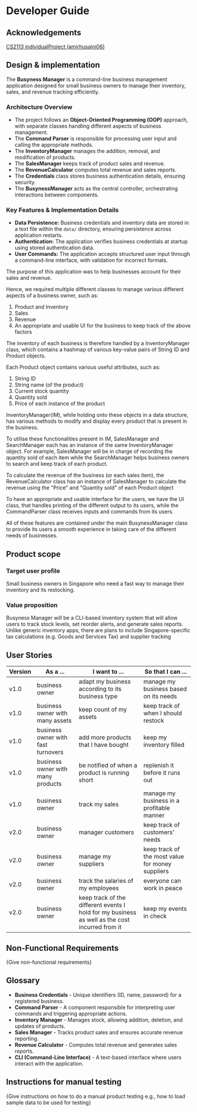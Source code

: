 # Developer Guide

## Acknowledgements
[CS2113 individualProject (amirhusaini06)](https://github.com/amirhusaini06/ip)

## Design & implementation

The **Busyness Manager** is a command-line business management application designed for small business owners to manage their inventory, sales, and revenue tracking efficiently.

### Architecture Overview
- The project follows an **Object-Oriented Programming (OOP)** approach, with separate classes handling different aspects of business management.
- The **Command Parser** is responsible for processing user input and calling the appropriate methods.
- The **InventoryManager** manages the addition, removal, and modification of products.
- The **SalesManager** keeps track of product sales and revenue.
- The **RevenueCalculator** computes total revenue and sales reports.
- The **Credentials** class stores business authentication details, ensuring security.
- The **BusynessManager** acts as the central controller, orchestrating interactions between components.

### Key Features & Implementation Details
- **Data Persistence:** Business credentials and inventory data are stored in a text file within the `data/` directory, ensuring persistence across application restarts.
- **Authentication:** The application verifies business credentials at startup using stored authentication data.
- **User Commands:** The application accepts structured user input through a command-line interface, with validation for incorrect formats.

The purpose of this application was to help businesses account for their sales and revenue.

Hence, we required multiple different classes to manage various different aspects of a business owner, such as:
1. Product and Inventory
2. Sales
3. Revenue
4. An appropriate and usable UI for the business to keep track of the above factors

The inventory of each business is therefore handled by a InventoryManager class, which contains a hashmap of various
key-value pairs of String ID and Product objects.

Each Product object contains various useful attributes, such as:
1. String ID
2. String name (of the product)
3. Current stock quantity
4. Quantity sold
5. Price of each instance of the product

InventoryManager(IM), while holding onto these objects in a data structure, has various methods to modify and display 
every product that is present in the business.

To utilise these functionalities present in IM, SalesManager and SearchManager each has an instance of the same 
InventoryManager object. For example, SalesManager will be in charge of recording the quantity sold of each item
while the SearchManager helps business owners to search and keep track of each product.

To calculate the revenue of the business (or each sales item), the RevenueCalculator class has an instance of 
SalesManager to calculate the revenue using the "Price" and "Quantity sold" of each Product object

To have an appropriate and usable interface for the users, we have the UI class, that handles printing of the different
output to its users, while the CommandParser class receives inputs and commands from its users.

All of these features are contained under the main BusynessManager class to provide its users a smooth experience in 
taking care of the different needs of businesses.

## Product scope
### Target user profile

Small business owners in Singapore who need a fast way to manage their inventory and its restocking.

### Value proposition

Busyness Manager will be a CLI-based inventory system that will allow users to track stock levels, set reorder alerts, 
and generate sales reports. Unlike generic inventory apps, there are plans to include Singapore-specific tax 
calculations (e.g. Goods and Services Tax) and supplier tracking

## User Stories

| Version | As a ...        | I want to ...                                    | So that I can ...|
|---------|-----------------|--------------------------------------------------|------------------|
| v1.0    | business owner  | adapt my business according to its business type |manage my business based on its needs|
| v1.0    | business owner with many assets| keep count of my assets                          |keep track of when I should restock|
| v1.0    | business owner with fast turnovers| add more products that I have bought             |keep my inventory filled|
| v1.0    | business owner with many products| be notified of when a product is running short   |replenish it before it runs out|
| v1.0    | business owner| track my sales                                   |manage my business in a profitable manner|
| v2.0    | business owner| manager customers                                |keep track of customers' needs|
| v2.0    | business owner| manage my suppliers                              | keep track of the most value for money suppliers|
| v2.0    | business owner| track the salaries of my employees               | everyone can work in peace|
| v2.0    | business owner| keep track of the different events I hold for my business as well as the cost incurred from it| keep my events in check|




## Non-Functional Requirements

{Give non-functional requirements}

## Glossary

* **Business Credentials** - Unique identifiers (ID, name, password) for a registered business.
* **Command Parser** - A component responsible for interpreting user commands and triggering appropriate actions.
* **Inventory Manager** - Manages stock, allowing addition, deletion, and updates of products.
* **Sales Manager** - Tracks product sales and ensures accurate revenue reporting.
* **Revenue Calculator** - Computes total revenue and generates sales reports.
* **CLI (Command-Line Interface)** - A text-based interface where users interact with the application.

## Instructions for manual testing

{Give instructions on how to do a manual product testing e.g., how to load sample data to be used for testing}
